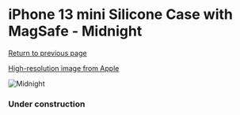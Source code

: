 # iPhone 13 mini Silicone Case with MagSafe - Midnight

[Return to previous page](/iphone_13)

[High-resolution image from Apple](https://store.storeimages.cdn-apple.com/8756/as-images.apple.com/is/MM223?wid=4500&hei=4500&fmt=png)

<div style="width: 384px"><img src="/everypreview/MM223.png" alt="Midnight"></div>

### Under construction
